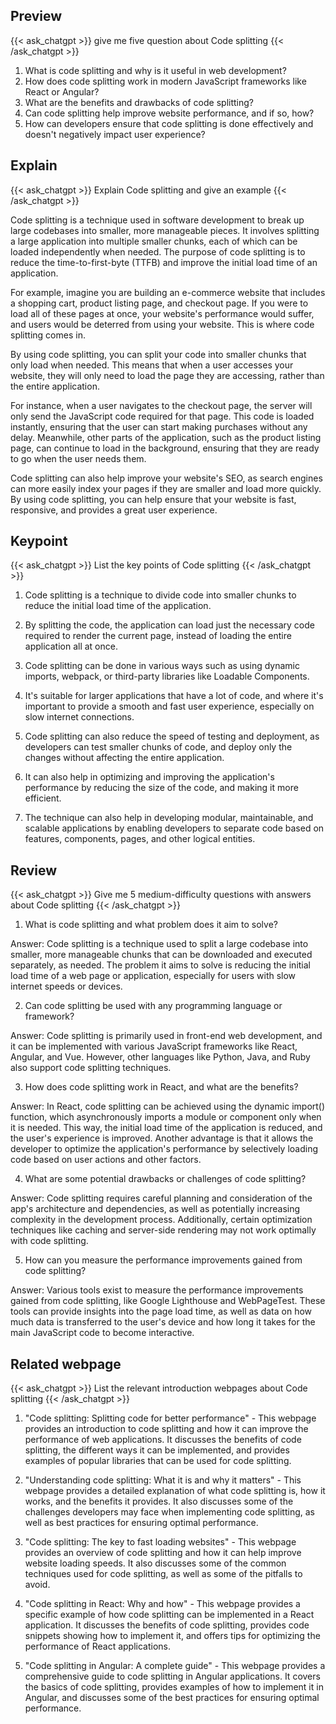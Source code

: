 ## Preview
{{< ask_chatgpt >}}
give me five question about Code splitting
{{< /ask_chatgpt >}}



1. What is code splitting and why is it useful in web development?
2. How does code splitting work in modern JavaScript frameworks like React or Angular?
3. What are the benefits and drawbacks of code splitting?
4. Can code splitting help improve website performance, and if so, how?
5. How can developers ensure that code splitting is done effectively and doesn't negatively impact user experience?   

## Explain
{{< ask_chatgpt >}}
Explain Code splitting and give an example
{{< /ask_chatgpt >}}



Code splitting is a technique used in software development to break up large codebases into smaller, more manageable pieces. It involves splitting a large application into multiple smaller chunks, each of which can be loaded independently when needed. The purpose of code splitting is to reduce the time-to-first-byte (TTFB) and improve the initial load time of an application.

For example, imagine you are building an e-commerce website that includes a shopping cart, product listing page, and checkout page. If you were to load all of these pages at once, your website's performance would suffer, and users would be deterred from using your website. This is where code splitting comes in.

By using code splitting, you can split your code into smaller chunks that only load when needed. This means that when a user accesses your website, they will only need to load the page they are accessing, rather than the entire application.

For instance, when a user navigates to the checkout page, the server will only send the JavaScript code required for that page. This code is loaded instantly, ensuring that the user can start making purchases without any delay. Meanwhile, other parts of the application, such as the product listing page, can continue to load in the background, ensuring that they are ready to go when the user needs them.

Code splitting can also help improve your website's SEO, as search engines can more easily index your pages if they are smaller and load more quickly. By using code splitting, you can help ensure that your website is fast, responsive, and provides a great user experience.   

## Keypoint
{{< ask_chatgpt >}}
List the key points of Code splitting
{{< /ask_chatgpt >}}



1. Code splitting is a technique to divide code into smaller chunks to reduce the initial load time of the application.

2. By splitting the code, the application can load just the necessary code required to render the current page, instead of loading the entire application all at once.

3. Code splitting can be done in various ways such as using dynamic imports, webpack, or third-party libraries like Loadable Components.

4. It's suitable for larger applications that have a lot of code, and where it's important to provide a smooth and fast user experience, especially on slow internet connections.

5. Code splitting can also reduce the speed of testing and deployment, as developers can test smaller chunks of code, and deploy only the changes without affecting the entire application.

6. It can also help in optimizing and improving the application's performance by reducing the size of the code, and making it more efficient. 

7. The technique can also help in developing modular, maintainable, and scalable applications by enabling developers to separate code based on features, components, pages, and other logical entities.   

## Review
{{< ask_chatgpt >}}
Give me 5 medium-difficulty questions with answers about Code splitting
{{< /ask_chatgpt >}}



1. What is code splitting and what problem does it aim to solve?

Answer: Code splitting is a technique used to split a large codebase into smaller, more manageable chunks that can be downloaded and executed separately, as needed. The problem it aims to solve is reducing the initial load time of a web page or application, especially for users with slow internet speeds or devices.

2. Can code splitting be used with any programming language or framework?

Answer: Code splitting is primarily used in front-end web development, and it can be implemented with various JavaScript frameworks like React, Angular, and Vue. However, other languages like Python, Java, and Ruby also support code splitting techniques.

3. How does code splitting work in React, and what are the benefits?

Answer: In React, code splitting can be achieved using the dynamic import() function, which asynchronously imports a module or component only when it is needed. This way, the initial load time of the application is reduced, and the user's experience is improved. Another advantage is that it allows the developer to optimize the application's performance by selectively loading code based on user actions and other factors.

4. What are some potential drawbacks or challenges of code splitting?

Answer: Code splitting requires careful planning and consideration of the app's architecture and dependencies, as well as potentially increasing complexity in the development process. Additionally, certain optimization techniques like caching and server-side rendering may not work optimally with code splitting.

5. How can you measure the performance improvements gained from code splitting?

Answer: Various tools exist to measure the performance improvements gained from code splitting, like Google Lighthouse and WebPageTest. These tools can provide insights into the page load time, as well as data on how much data is transferred to the user's device and how long it takes for the main JavaScript code to become interactive.   

## Related webpage
{{< ask_chatgpt >}}
List the relevant introduction webpages about Code splitting
{{< /ask_chatgpt >}}



1. "Code splitting: Splitting code for better performance" - This webpage provides an introduction to code splitting and how it can improve the performance of web applications. It discusses the benefits of code splitting, the different ways it can be implemented, and provides examples of popular libraries that can be used for code splitting.

2. "Understanding code splitting: What it is and why it matters" - This webpage provides a detailed explanation of what code splitting is, how it works, and the benefits it provides. It also discusses some of the challenges developers may face when implementing code splitting, as well as best practices for ensuring optimal performance.

3. "Code splitting: The key to fast loading websites" - This webpage provides an overview of code splitting and how it can help improve website loading speeds. It also discusses some of the common techniques used for code splitting, as well as some of the pitfalls to avoid.

4. "Code splitting in React: Why and how" - This webpage provides a specific example of how code splitting can be implemented in a React application. It discusses the benefits of code splitting, provides code snippets showing how to implement it, and offers tips for optimizing the performance of React applications.

5. "Code splitting in Angular: A complete guide" - This webpage provides a comprehensive guide to code splitting in Angular applications. It covers the basics of code splitting, provides examples of how to implement it in Angular, and discusses some of the best practices for ensuring optimal performance.   

